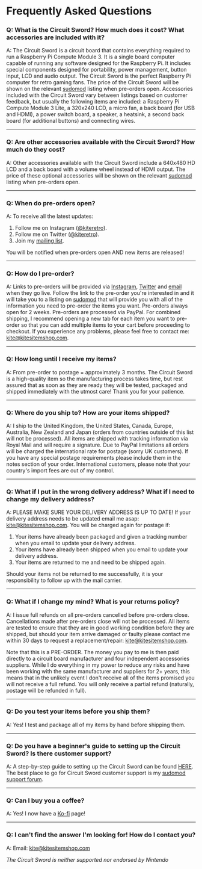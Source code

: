 # Frequently Asked Questions

### Q: What is the Circuit Sword? How much does it cost? What accessories are included with it?
A: The Circuit Sword is a circuit board that contains everything required to run a Raspberry Pi Compute Module 3. It is a single board computer capable of running any software designed for the Raspberry Pi. It includes special components designed for portability, power management, button input, LCD and audio output. The Circuit Sword is the perfect Raspberry Pi computer for retro gaming fans. The price of the Circuit Sword will be shown on the relevant [sudomod](https://www.sudomod.com/) listing when pre-orders open. Accessories included with the Circuit Sword vary between listings based on customer feedback, but usually the following items are included: a Raspberry Pi Compute Module 3 Lite, a 320x240 LCD, a micro fan, a back board (for USB and HDMI), a power switch board, a speaker, a heatsink, a second back board (for additional buttons) and connecting wires.

***
### Q: Are other accessories available with the Circuit Sword? How much do they cost?
A: Other accessories available with the Circuit Sword include a 640x480 HD LCD and a back board with a volume wheel instead of HDMI output. The price of these optional accessories will be shown on the relevant [sudomod](https://www.sudomod.com/) listing when pre-orders open.

***
### Q: When do pre-orders open?
A: To receive all the latest updates:
1. Follow me on Instagram ([@kiteretro](https://www.instagram.com/kiteretro/)).
2. Follow me on Twitter ([@kiteretro](https://twitter.com/kiteretro)).
3. Join my [mailing list](https://goo.gl/forms/e97uUvPOfUxPWdz82).

You will be notified when pre-orders open AND new items are released!

***
### Q: How do I pre-order?
A: Links to pre-orders will be provided via [Instagram](https://www.instagram.com/kiteretro/), [Twitter](https://twitter.com/kiteretro) and [email](https://docs.google.com/forms/d/e/1FAIpQLSfldWlIw2rxYdskP0xUDHvfQ84TIoc2HVhtLfzHKCbf89E-6Q/viewform) when they go live. Follow the link to the pre-order you're interested in and it will take you to a listing on [sudomod](https://www.sudomod.com/) that will provide you with all of the information you need to pre-order the items you want. Pre-orders always open for 2 weeks. Pre-orders are processed via PayPal. For combined shipping, I recommend opening a new tab for each item you want to pre-order so that you can add multiple items to your cart before proceeding to checkout. If you experience any problems, please feel free to contact me: kite@kitesitemshop.com.

***
### Q: How long until I receive my items?
A: From pre-order to postage = approximately 3 months. The Circuit Sword is a high-quality item so the manufacturing process takes time, but rest assured that as soon as they are ready they will be tested, packaged and shipped immediately with the utmost care! Thank you for your patience.

***
### Q: Where do you ship to? How are your items shipped?
A: I ship to the United Kingdom, the United States, Canada, Europe, Australia, New Zealand and Japan (orders from countries outside of this list will not be processed). All items are shipped with tracking information via Royal Mail and will require a signature. Due to PayPal limitations all orders will be charged the international rate for postage (sorry UK customers). If you have any special postage requirements please include them in the notes section of your order. International customers, please note that your country's import fees are out of my control.

***
### Q: What if I put in the wrong delivery address? What if I need to change my delivery address?
A: PLEASE MAKE SURE YOUR DELIVERY ADDRESS IS UP TO DATE! If your delivery address needs to be updated email me asap: kite@kitesitemshop.com. You will be charged again for postage if:
1. Your items have already been packaged and given a tracking number when you email to update your delivery address.
2. Your items have already been shipped when you email to update your delivery address.
3. Your items are returned to me and need to be shipped again.

Should your items not be returned to me successfully, it is your responsibility to follow up with the mail carrier.

***
### Q: What if I change my mind? What is your returns policy?
A: I issue full refunds on all pre-orders cancelled before pre-orders close. Cancellations made after pre-orders close will not be processed. All items are tested to ensure that they are in good working condition before they are shipped, but should your item arrive damaged or faulty please contact me within 30 days to request a replacement/repair: kite@kitesitemshop.com.

Note that this is a PRE-ORDER. The money you pay to me is then paid directly to a circuit board manufacturer and four independent accessories suppliers. While I do everything in my power to reduce any risks and have been working with the same manufacturer and suppliers for 2+ years, this means that in the unlikely event I don't receive all of the items promised you will not receive a full refund. You will only receive a partial refund (naturally, postage will be refunded in full).

***
### Q: Do you test your items before you ship them?
A: Yes! I test and package all of my items by hand before shipping them.

***
### Q: Do you have a beginner's guide to setting up the Circuit Sword? Is there customer support?
A: A step-by-step guide to setting up the Circuit Sword can be found [HERE](https://github.com/kiteretro/Circuit-Sword/wiki/Step-by-Step-Build). The best place to go for Circuit Sword customer support is my [sudomod support forum](https://www.sudomod.com/forum/viewforum.php?f=51&sid=ef2d5c6a9a589e15c50656075e6e7359).

***
### Q: Can I buy you a coffee?
A: Yes! I now have a [Ko-fi](https://ko-fi.com/kiteretro) page!

***
### Q: I can't find the answer I'm looking for! How do I contact you?
A: Email: kite@kitesitemshop.com

_The Circuit Sword is neither supported nor endorsed by Nintendo_